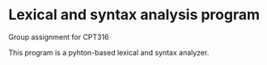 # Lexical and syntax analysis program
Group assignment for CPT316

This program is a pyhton-based lexical and syntax analyzer.

